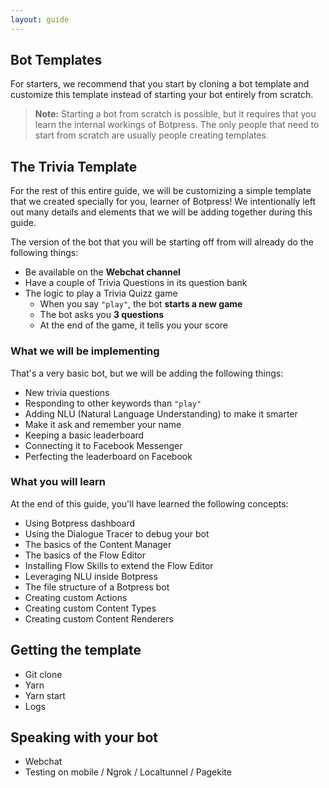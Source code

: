 ```yaml
---
layout: guide
---
```


## Bot Templates

For starters, we recommend that you start by cloning a bot template and customize this template instead of starting your bot entirely from scratch.

> **Note:** Starting a bot from scratch is possible, but it requires that you learn the internal workings of Botpress. The only people that need to start from scratch are usually people creating templates.

## The **Trivia Template**

For the rest of this entire guide, we will be customizing a simple template that we created specially for you, learner of Botpress! We intentionally left out many details and elements that we will be adding together during this guide.

The version of the bot that you will be starting off from will already do the following things:

- Be available on the **Webchat channel**
- Have a couple of Trivia Questions in its question bank
- The logic to play a Trivia Quizz game
  - When you say `"play"`, the bot **starts a new game**
  - The bot asks you **3 questions**
  - At the end of the game, it tells you your score

### What we will be implementing

That's a very basic bot, but we will be adding the following things:

- New trivia questions
- Responding to other keywords than `"play"`
- Adding NLU (Natural Language Understanding) to make it smarter
- Make it ask and remember your name
- Keeping a basic leaderboard
- Connecting it to Facebook Messenger
- Perfecting the leaderboard on Facebook

### What you will learn

At the end of this guide, you'll have learned the following concepts:

- Using Botpress dashboard
- Using the Dialogue Tracer to debug your bot
- The basics of the Content Manager
- The basics of the Flow Editor
- Installing Flow Skills to extend the Flow Editor
- Leveraging NLU inside Botpress
- The file structure of a Botpress bot
- Creating custom Actions
- Creating custom Content Types
- Creating custom Content Renderers

## Getting the template

- Git clone
- Yarn
- Yarn start
- Logs

## Speaking with your bot

- Webchat
- Testing on mobile / Ngrok / Localtunnel / Pagekite

